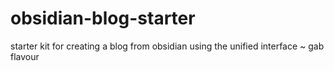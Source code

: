 # obsidian-blog-starter
starter kit for creating a blog from obsidian using the unified interface ~ gab flavour
